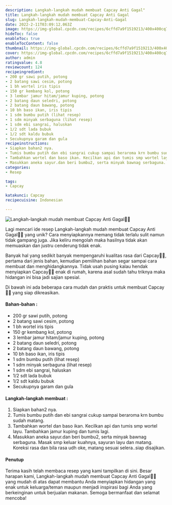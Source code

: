 ```yaml
---
description: Langkah-langkah mudah membuat Capcay Anti Gagal"
title: Langkah-langkah mudah membuat Capcay Anti Gagal
slug: Langkah-langkah-mudah-membuat-Capcay-Anti-Gagal
date: 2022-2-11T03:09:12.063Z
image: https://img-global.cpcdn.com/recipes/6cffd7a9f1519213/400x400cq70/photo.jpg
hideToc: false
enableToc: true
enableTocContent: false
thumbnail: https://img-global.cpcdn.com/recipes/6cffd7a9f1519213/400x400cq70/photo.jpg
cover: https://img-global.cpcdn.com/recipes/6cffd7a9f1519213/400x400cq70/photo.jpg
author: admin
ratingvalue: 4.8
reviewcount: 124
recipeingredient:
- 200 gr sawi putih, potong
- 2 batang sawi cesim, potong
- 1 bh wortel iris tipis
- 150 gr kembang kol, potong
- 3 lembar jamur hitam/jamur kuping, potong
- 2 batang daun seledri, potong
- 2 batang daun bawang, potong
- 10 bh baso ikan, iris tipis
- 1 sdm bumbu putih (lihat resep)
- 1 sdm minyak serbaguna (lihat resep)
- 1 sdm ebi sangrai, haluskan
- 1/2 sdt lada bubuk
- 1/2 sdt kaldu bubuk
- Secukupnya garam dan gula
recipeinstructions:
- Siapkan bahan2 nya.
- Tumis bumbu putih dan ebi sangrai cukup sampai beraroma krn bumbu sudah matang.
- Tambahkan wortel dan baso ikan. Kecilkan api dan tumis smp wortel layu. Tambahkan jamur kuping dan tumis lagi.
- Masukkan aneka sayur.dan beri bumbu2, serta minyak bawnag serbaguna. Masak smp keluar kuahnya, sayuran layu dan matang. Koreksi rasa dan bila rasa udh oke, matang sesuai selera..siap disajikan.
categories:
- Resep

tags:
- Capcay

katakunci: Capcay
recipecuisine: Indonesian

---
```


![Langkah-langkah mudah membuat Capcay Anti Gagal👩‍🍳](https://img-global.cpcdn.com/recipes/6cffd7a9f1519213/400x400cq70/photo.jpg)

Lagi mencari ide resep Langkah-langkah mudah membuat Capcay Anti Gagal👩‍🍳 yang unik? Cara menyiapkannya memang tidak terlalu sulit namun tidak gampang juga. Jika keliru mengolah maka hasilnya tidak akan memuaskan dan justru cenderung tidak enak.

Banyak hal yang sedikit banyak mempengaruhi kualitas rasa dari Capcay👩‍🍳, pertama dari jenis bahan, kemudian pemilihan bahan segar sampai cara membuat dan menghidangkannya. Tidak usah pusing kalau hendak menyiapkan Capcay👩‍🍳 enak di rumah, karena asal sudah tahu triknya maka hidangan ini bisa jadi sajian spesial.

Di bawah ini ada beberapa cara mudah dan praktis untuk membuat Capcay👩‍🍳 yang siap dikreasikan.

<!--inarticleads1-->

#### Bahan-bahan :

- 200 gr sawi putih, potong
- 2 batang sawi cesim, potong
- 1 bh wortel iris tipis
- 150 gr kembang kol, potong
- 3 lembar jamur hitam/jamur kuping, potong
- 2 batang daun seledri, potong
- 2 batang daun bawang, potong
- 10 bh baso ikan, iris tipis
- 1 sdm bumbu putih (lihat resep)
- 1 sdm minyak serbaguna (lihat resep)
- 1 sdm ebi sangrai, haluskan
- 1/2 sdt lada bubuk
- 1/2 sdt kaldu bubuk
- Secukupnya garam dan gula

<!--inarticleads2-->

#### Langkah-langkah membuat :

1. Siapkan bahan2 nya.
1. Tumis bumbu putih dan ebi sangrai cukup sampai beraroma krn bumbu sudah matang.
1. Tambahkan wortel dan baso ikan. Kecilkan api dan tumis smp wortel layu. Tambahkan jamur kuping dan tumis lagi.
1. Masukkan aneka sayur.dan beri bumbu2, serta minyak bawnag serbaguna. Masak smp keluar kuahnya, sayuran layu dan matang. Koreksi rasa dan bila rasa udh oke, matang sesuai selera..siap disajikan.

#### Penutup

Terima kasih telah membaca resep yang kami tampilkan di sini. Besar harapan kami, Langkah-langkah mudah membuat Capcay Anti Gagal👩‍🍳 yang mudah di atas dapat membantu Anda menyiapkan hidangan yang enak untuk keluarga/teman maupun menjadi inspirasi bagi Anda yang berkeinginan untuk berjualan makanan. Semoga bermanfaat dan selamat mencoba!